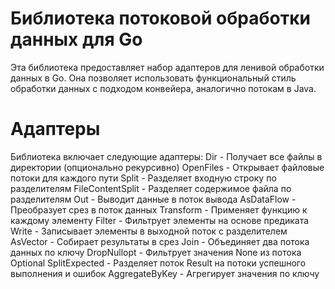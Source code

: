# Библиотека потоковой обработки данных для Go
Эта библиотека предоставляет набор адаптеров для ленивой обработки данных в Go. Она позволяет использовать функциональный стиль обработки данных с подходом конвейера, аналогично потокам в Java.
# Адаптеры
Библиотека включает следующие адаптеры:
Dir - Получает все файлы в директории (опционально рекурсивно)
OpenFiles - Открывает файловые потоки для каждого пути
Split - Разделяет входную строку по разделителям
FileContentSplit - Разделяет содержимое файла по разделителям
Out - Выводит данные в поток вывода
AsDataFlow - Преобразует срез в поток данных
Transform - Применяет функцию к каждому элементу
Filter - Фильтрует элементы на основе предиката
Write - Записывает элементы в выходной поток с разделителем
AsVector - Собирает результаты в срез
Join - Объединяет два потока данных по ключу
DropNullopt - Фильтрует значения None из потока Optional
SplitExpected - Разделяет поток Result на потоки успешного выполнения и ошибок
AggregateByKey - Агрегирует значения по ключу

